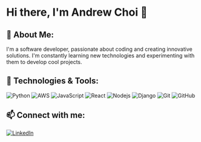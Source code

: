 # Hi there, I'm Andrew Choi 👋

## 🌱 About Me:

I'm a software developer, passionate about coding and creating innovative solutions. I'm constantly learning new technologies and experimenting with them to develop cool projects.

## 🔧 Technologies & Tools:

![Python](https://img.shields.io/badge/-Python-black?style=flat-square&logo=Python)
![AWS](https://img.shields.io/badge/AWS-%23FF9900.svg?style=flat-square&logo=amazon-aws&logoColor=white)
![JavaScript](https://img.shields.io/badge/-JavaScript-black?style=flat-square&logo=javascript)
![React](https://img.shields.io/badge/-React-black?style=flat-square&logo=react)
![Nodejs](https://img.shields.io/badge/-Nodejs-black?style=flat-square&logo=Node.js)
![Django](https://img.shields.io/badge/-Django-black?style=flat-square&logo=django)
![Git](https://img.shields.io/badge/-Git-black?style=flat-square&logo=git)
![GitHub](https://img.shields.io/badge/-GitHub-black?style=flat-square&logo=github)

## 📫 Connect with me:

[![LinkedIn](https://img.shields.io/badge/LinkedIn-0077B5?style=flat-square&logo=linkedin&logoColor=white)](https://www.linkedin.com/in/andrewshchoi/)


